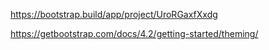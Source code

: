 https://bootstrap.build/app/project/UroRGaxfXxdg

https://getbootstrap.com/docs/4.2/getting-started/theming/